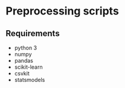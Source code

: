 # Preprocessing scripts

## Requirements

- python 3
- numpy
- pandas
- scikit-learn
- csvkit
- statsmodels

